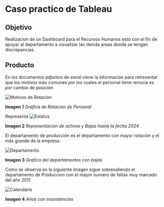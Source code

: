 # Caso practico de Tableau

## Objetivo

 Realizacion de un Dashboard para el Recursos Humanos esto con el fin de apoyar al departamento  a visualizar las demás areas donde se tengan discrepancias.
 
## Producto

En los documentos adjuntos de excel viene la información para retresentar que los motivos más comunes por los cuales el personal tiene renucia es por cambio de posición

![Motivos de Rotacion](https://github.com/user-attachments/assets/d93af08c-e990-4982-9806-a92fcd7281c6)

**Imagen 1** *Grafica de Rotacion de Personal* 

Representa 
![Estatus](https://github.com/user-attachments/assets/afbcbc8f-0ad4-4f54-9074-a637810ad6d1)

**Imagen 2** *Representacion de activos y Bajas hasta la fecha 2024* 

El departamento de producción es el departamento con mayor rotación y el más grande de la empresa.

![Departamento](https://github.com/user-attachments/assets/c552c9bc-d785-469e-99a1-8aba08207b9a)

**Imagen 3** *Grafica del departamentos con bajas*

Como se observa en la siguiente imagen sigue sobresaliendo el departamento de  Produccion con el mayor numero de faltas  muy marcado del año 2011

![Calendario](https://github.com/user-attachments/assets/f5b3fc21-6d1a-4979-bfa8-b8e38bc3cc29)

**Imagen 4** *Años con inasistencias*

